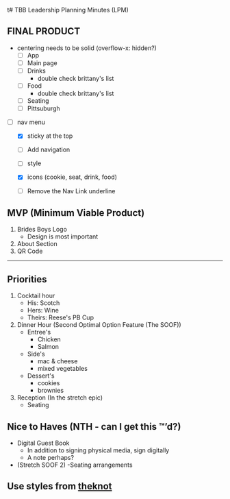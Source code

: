 t# TBB Leadership Planning Minutes (LPM)


## FINAL PRODUCT

- centering needs to be solid (overflow-x: hidden?)
  - [ ] App
  - [ ] Main page
  - [ ] Drinks
      - double check brittany's list
  - [ ] Food
      - double check brittany's list
  - [ ] Seating
  - [ ] Pittsuburgh
- [ ] nav menu 
    - [x] sticky at the top
    - [ ] Add navigation
    - [ ] style
    - [x] icons (cookie, seat, drink, food)
    - [ ] Remove the Nav Link underline


## MVP (Minimum Viable Product)

01. Brides Boys Logo
    - Design is most important
02. About Section
03. QR Code

----

## Priorities

01. Cocktail hour
    - His: Scotch
    - Hers: Wine
    - Theirs: Reese's PB Cup 
02. Dinner Hour (Second Optimal Option Feature (The SOOF))
    - Entree's
        - Chicken
        - Salmon
    - Side's
        - mac & cheese
        - mixed vegetables
    - Dessert's
        - cookies
        - brownies
03. Reception (In the stretch epic)
    - Seating


## Nice to Haves (NTH - can I get this ™’d?)

- Digital Guest Book
    - In addition to signing physical media, sign digitally
    - A note perhaps?
- (Stretch SOOF 2)
    -Seating arrangements

## Use styles from [theknot](https://www.theknot.com/us/brittany-jones-and-graham-evans-mar-2022)
